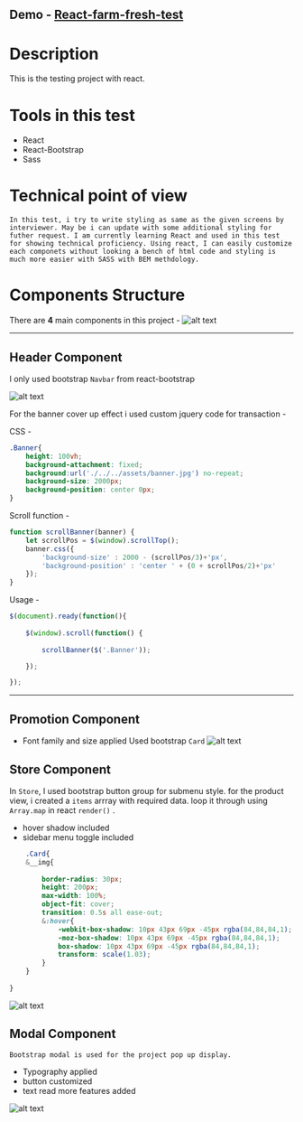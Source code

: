 Demo - [React-farm-fresh-test](https://crayonnova.github.io/react-farm-fresh-test/)
---

# Description
This is the testing project with react.

# Tools in this test
- React
- React-Bootstrap
- Sass

# Technical point of view
    In this test, i try to write styling as same as the given screens by interviewer. May be i can update with some additional styling for futher request. I am currently learning React and used in this test for showing technical proficiency. Using react, I can easily customize each componets without looking a bench of html code and styling is much more easier with SASS with BEM methdology.

# Components Structure
There are __4__ main components in this project - 
![alt text](https://github.com/crayonnova/react-farm-fresh-test/component-ss.jpg "Components")

------
## Header Component
I only used bootstrap `Navbar` from react-bootstrap

![alt text](https://github.com/crayonnova/react-farm-fresh-test/header.jpg "Header component")

For the banner cover up effect i used custom jquery code for transaction - 

CSS - 
```css
.Banner{
    height: 100vh;
    background-attachment: fixed;
    background:url('./../../assets/banner.jpg') no-repeat;
    background-size: 2000px;
    background-position: center 0px;
}
```

Scroll function - 
```javascript
function scrollBanner(banner) {
	let scrollPos = $(window).scrollTop();
	banner.css({
		'background-size' : 2000 - (scrollPos/3)+'px',
		'background-position' : 'center ' + (0 + scrollPos/2)+'px'
	});
}
```

Usage - 

```javascript
$(document).ready(function(){
	
	$(window).scroll(function() {
	
		scrollBanner($('.Banner'));

	});

});
```

------

## Promotion Component
- Font family and size applied
Used bootstrap `Card`
![alt text](https://github.com/crayonnova/react-farm-fresh-test/promotion.jpg "Promotion component")


## Store Component

In `Store`, I used bootstrap button group for submenu style.
for the product view, i created a `items` arrray with required data. loop it through using `Array.map` in react `render()` .

 - hover shadow included
 - sidebar menu toggle included



```css
    .Card{
    &__img{
        
        border-radius: 30px;
        height: 200px;
        max-width: 100%;
        object-fit: cover;
        transition: 0.5s all ease-out;
        &:hover{
            -webkit-box-shadow: 10px 43px 69px -45px rgba(84,84,84,1);
            -moz-box-shadow: 10px 43px 69px -45px rgba(84,84,84,1);
            box-shadow: 10px 43px 69px -45px rgba(84,84,84,1);
            transform: scale(1.03);
        }
    }
    
}
```

![alt text](https://github.com/crayonnova/react-farm-fresh-test/store.jpg "Store component")

## Modal Component
    Bootstrap modal is used for the project pop up display.

- Typography applied
- button customized
- text read more features added

![alt text](https://github.com/crayonnova/react-farm-fresh-test/modal.jpg "Modal component")
















	
